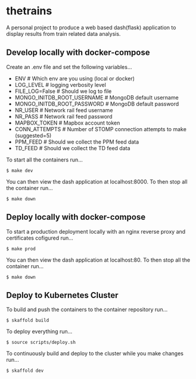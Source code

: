 # thetrains

A personal project to produce a web based dash(flask) application to display results from train related data analysis.

## Develop locally with docker-compose

Create an .env file and set the following variables...

- ENV  # Which env are you using (local or docker)
- LOG_LEVEL  # logging verbosity level 
- FILE_LOG=False  # Should we log to file
- MONGO_INITDB_ROOT_USERNAME  # MongoDB default username
- MONGO_INITDB_ROOT_PASSWORD  # MongoDB default password
- NR_USER  # Network rail feed username
- NR_PASS  # Network rail feed password
- MAPBOX_TOKEN  # Mapbox account token
- CONN_ATTEMPTS  # Number of STOMP connection attempts to make (suggested=5)
- PPM_FEED  # Should we collect the PPM feed data
- TD_FEED  # Should we collect the TD feed data

To start all the containers run...

```
$ make dev
```

You can then view the dash application at localhost:8000. To then stop all the container run...

```
$ make down
```

## Deploy locally with docker-compose

To start a production deployment locally with an nginx reverse proxy and certificates cofigured run...

```
$ make prod
```

You can then view the dash application at localhost:80. To then stop all the container run...

```
$ make down
```

## Deploy to Kubernetes Cluster

To build and push the containers to the container repository run...

```
$ skaffold build
```

To deploy everything run...

```
$ source scripts/deploy.sh
```

To continuously build and deploy to the cluster while you make changes run...

```
$ skaffold dev
```
